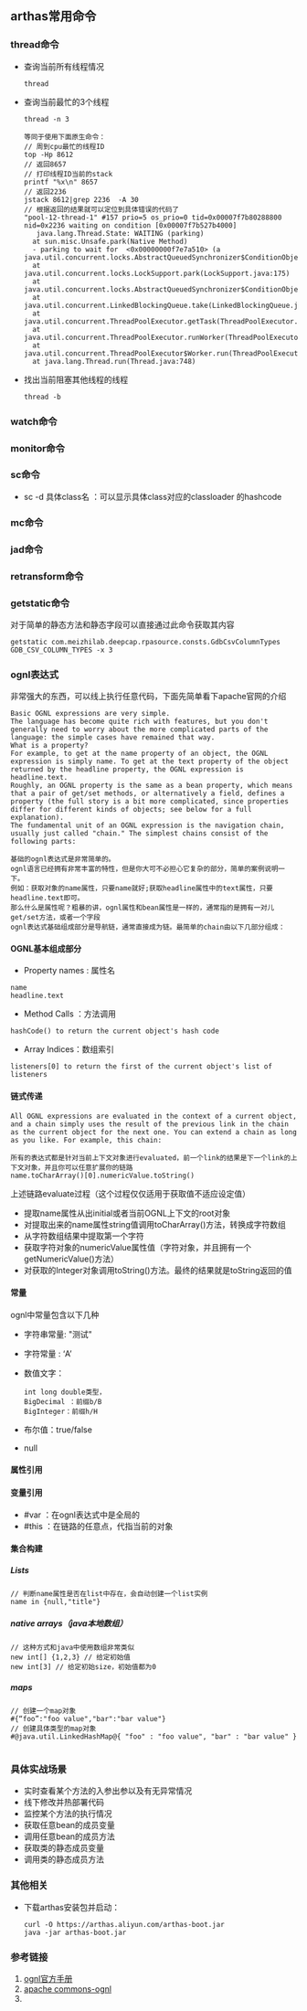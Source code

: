 ## arthas常用命令



### thread命令

- 查询当前所有线程情况

  ```
  thread
  ```

- 查询当前最忙的3个线程

  ```shell
  thread -n 3
  
  等同于使用下面原生命令：
  // 周到cpu最忙的线程ID
  top -Hp 8612
  // 返回8657
  // 打印线程ID当前的stack
  printf "%x\n" 8657
  // 返回2236
  jstack 8612|grep 2236  -A 30
  // 根据返回的结果就可以定位到具体错误的代码了
  "pool-12-thread-1" #157 prio=5 os_prio=0 tid=0x00007f7b80288800 nid=0x2236 waiting on condition [0x00007f7b527b4000]
     java.lang.Thread.State: WAITING (parking)
  	at sun.misc.Unsafe.park(Native Method)
  	- parking to wait for  <0x00000000f7e7a510> (a java.util.concurrent.locks.AbstractQueuedSynchronizer$ConditionObject)
  	at java.util.concurrent.locks.LockSupport.park(LockSupport.java:175)
  	at java.util.concurrent.locks.AbstractQueuedSynchronizer$ConditionObject.await(AbstractQueuedSynchronizer.java:2039)
  	at java.util.concurrent.LinkedBlockingQueue.take(LinkedBlockingQueue.java:442)
  	at java.util.concurrent.ThreadPoolExecutor.getTask(ThreadPoolExecutor.java:1074)
  	at java.util.concurrent.ThreadPoolExecutor.runWorker(ThreadPoolExecutor.java:1134)
  	at java.util.concurrent.ThreadPoolExecutor$Worker.run(ThreadPoolExecutor.java:624)
  	at java.lang.Thread.run(Thread.java:748)
  
  ```

- 找出当前阻塞其他线程的线程

  ```
  thread -b
  ```

### watch命令

### monitor命令

### sc命令

- sc -d 具体class名 ：可以显示具体class对应的classloader 的hashcode

### mc命令

### jad命令

### retransform命令

### getstatic命令

对于简单的静态方法和静态字段可以直接通过此命令获取其内容

```
getstatic com.meizhilab.deepcap.rpasource.consts.GdbCsvColumnTypes GDB_CSV_COLUMN_TYPES -x 3

```

### ognl表达式

非常强大的东西，可以线上执行任意代码，下面先简单看下apache官网的介绍

```
Basic OGNL expressions are very simple. 
The language has become quite rich with features, but you don't generally need to worry about the more complicated parts of the language: the simple cases have remained that way. 
What is a property? 
For example, to get at the name property of an object, the OGNL expression is simply name. To get at the text property of the object returned by the headline property, the OGNL expression is headline.text.
Roughly, an OGNL property is the same as a bean property, which means that a pair of get/set methods, or alternatively a field, defines a property (the full story is a bit more complicated, since properties differ for different kinds of objects; see below for a full explanation).
The fundamental unit of an OGNL expression is the navigation chain, usually just called "chain." The simplest chains consist of the following parts:

基础的ognl表达式是非常简单的。
ognl语言已经拥有非常丰富的特性，但是你大可不必担心它复杂的部分，简单的案例说明一下。
例如：获取对象的name属性，只要name就好;获取headline属性中的text属性，只要headline.text即可。
那么什么是属性呢？粗暴的讲，ognl属性和bean属性是一样的，通常指的是拥有一对儿get/set方法，或者一个字段
ognl表达式基础组成部分是导航链，通常直接成为链。最简单的chain由以下几部分组成：
```

#### OGNL基本组成部分

- Property names : 属性名

```
name
headline.text
```

- Method Calls ：方法调用

```
hashCode() to return the current object's hash code
```

- Array Indices：数组索引

```shell
listeners[0] to return the first of the current object's list of listeners
```



#### 链式传递

```
All OGNL expressions are evaluated in the context of a current object, and a chain simply uses the result of the previous link in the chain as the current object for the next one. You can extend a chain as long as you like. For example, this chain:

所有的表达式都是针对当前上下文对象进行evaluated，前一个link的结果是下一个link的上下文对象，并且你可以任意扩展你的链路
name.toCharArray()[0].numericValue.toString()

```

上述链路evaluate过程（这个过程仅仅适用于获取值不适应设定值）

- 提取name属性从出initial或者当前OGNL上下文的root对象
- 对提取出来的name属性string值调用toCharArray()方法，转换成字符数组
- 从字符数组结果中提取第一个字符
- 获取字符对象的numericValue属性值（字符对象，并且拥有一个getNumericValue()方法）
- 对获取的Integer对象调用toString()方法。最终的结果就是toString返回的值



#### 常量

ognl中常量包含以下几种

- 字符串常量: "测试"

- 字符常量 : ‘A’ 

- 数值文字：

  ```
  int long double类型，
  BigDecimal ：前缀b/B  
  BigInteger：前缀h/H
  ```

- 布尔值：true/false

- null



#### 属性引用



#### 变量引用

- #var ：在ognl表达式中是全局的
- #this ：在链路的任意点，代指当前的对象



#### 集合构建

##### Lists

```
// 判断name属性是否在list中存在，会自动创建一个list实例
name in {null,"title"}

```



##### native arrays（java本地数组）

```
// 这种方式和java中使用数组非常类似
new int[] {1,2,3} // 给定初始值
new int[3] // 给定初始size，初始值都为0
```



##### maps

```
// 创建一个map对象
#{“foo”:"foo value","bar":"bar value"} 
// 创建具体类型的map对象
#@java.util.LinkedHashMap@{ "foo" : "foo value", "bar" : "bar value" }


```



### 具体实战场景

- 实时查看某个方法的入参出参以及有无异常情况
- 线下修改并热部署代码
- 监控某个方法的执行情况
- 获取任意bean的成员变量
- 调用任意bean的成员方法
- 获取类的静态成员变量
- 调用类的静态成员方法



### 其他相关

- 下载arthas安装包并启动：

  ```shell
  curl -O https://arthas.aliyun.com/arthas-boot.jar
  java -jar arthas-boot.jar
  ```

  

### 参考链接

1. [ognl官方手册](https://arthas.aliyun.com/doc/ognl.html)
2. [apache commons-ognl](https://commons.apache.org/proper/commons-ognl/language-guide.html)
3. 















